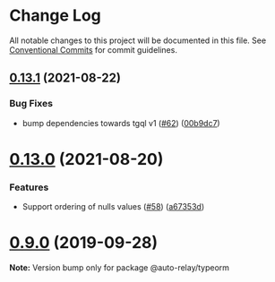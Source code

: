 # Change Log

All notable changes to this project will be documented in this file.
See [Conventional Commits](https://conventionalcommits.org) for commit guidelines.

## [0.13.1](https://github.com/wemaintain/auto-relay/compare/v0.13.0...v0.13.1) (2021-08-22)


### Bug Fixes

* bump dependencies towards tgql v1 ([#62](https://github.com/wemaintain/auto-relay/issues/62)) ([00b9dc7](https://github.com/wemaintain/auto-relay/commit/00b9dc79b962220c8ba876b00009b1709614cca3))





# [0.13.0](https://github.com/wemaintain/auto-relay/compare/v0.12.9...v0.13.0) (2021-08-20)


### Features

* Support ordering of nulls values ([#58](https://github.com/wemaintain/auto-relay/issues/58)) ([a67353d](https://github.com/wemaintain/auto-relay/commit/a67353d))





# [0.9.0](https://gitlab.com/wemaintain/auto-relay/compare/v0.8.1...v0.9.0) (2019-09-28)

**Note:** Version bump only for package @auto-relay/typeorm
